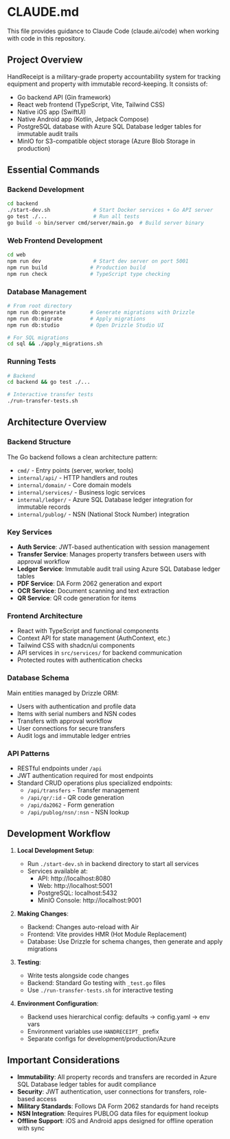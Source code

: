 # CLAUDE.md

This file provides guidance to Claude Code (claude.ai/code) when working with code in this repository.

## Project Overview

HandReceipt is a military-grade property accountability system for tracking equipment and property with immutable record-keeping. It consists of:
- Go backend API (Gin framework)
- React web frontend (TypeScript, Vite, Tailwind CSS)
- Native iOS app (SwiftUI)
- Native Android app (Kotlin, Jetpack Compose)
- PostgreSQL database with Azure SQL Database ledger tables for immutable audit trails
- MinIO for S3-compatible object storage (Azure Blob Storage in production)

## Essential Commands

### Backend Development
```bash
cd backend
./start-dev.sh              # Start Docker services + Go API server
go test ./...               # Run all tests
go build -o bin/server cmd/server/main.go  # Build server binary
```

### Web Frontend Development
```bash
cd web
npm run dev                 # Start dev server on port 5001
npm run build              # Production build
npm run check              # TypeScript type checking
```

### Database Management
```bash
# From root directory
npm run db:generate        # Generate migrations with Drizzle
npm run db:migrate         # Apply migrations
npm run db:studio          # Open Drizzle Studio UI

# For SQL migrations
cd sql && ./apply_migrations.sh
```

### Running Tests
```bash
# Backend
cd backend && go test ./...

# Interactive transfer tests
./run-transfer-tests.sh
```

## Architecture Overview

### Backend Structure
The Go backend follows a clean architecture pattern:
- `cmd/` - Entry points (server, worker, tools)
- `internal/api/` - HTTP handlers and routes
- `internal/domain/` - Core domain models
- `internal/services/` - Business logic services
- `internal/ledger/` - Azure SQL Database ledger integration for immutable records
- `internal/publog/` - NSN (National Stock Number) integration

### Key Services
- **Auth Service**: JWT-based authentication with session management
- **Transfer Service**: Manages property transfers between users with approval workflow
- **Ledger Service**: Immutable audit trail using Azure SQL Database ledger tables
- **PDF Service**: DA Form 2062 generation and export
- **OCR Service**: Document scanning and text extraction
- **QR Service**: QR code generation for items

### Frontend Architecture
- React with TypeScript and functional components
- Context API for state management (AuthContext, etc.)
- Tailwind CSS with shadcn/ui components
- API services in `src/services/` for backend communication
- Protected routes with authentication checks

### Database Schema
Main entities managed by Drizzle ORM:
- Users with authentication and profile data
- Items with serial numbers and NSN codes
- Transfers with approval workflow
- User connections for secure transfers
- Audit logs and immutable ledger entries

### API Patterns
- RESTful endpoints under `/api`
- JWT authentication required for most endpoints
- Standard CRUD operations plus specialized endpoints:
  - `/api/transfers` - Transfer management
  - `/api/qr/:id` - QR code generation
  - `/api/da2062` - Form generation
  - `/api/publog/nsn/:nsn` - NSN lookup

## Development Workflow

1. **Local Development Setup**:
   - Run `./start-dev.sh` in backend directory to start all services
   - Services available at:
     - API: http://localhost:8080
     - Web: http://localhost:5001
     - PostgreSQL: localhost:5432
     - MinIO Console: http://localhost:9001

2. **Making Changes**:
   - Backend: Changes auto-reload with Air
   - Frontend: Vite provides HMR (Hot Module Replacement)
   - Database: Use Drizzle for schema changes, then generate and apply migrations

3. **Testing**:
   - Write tests alongside code changes
   - Backend: Standard Go testing with `_test.go` files
   - Use `./run-transfer-tests.sh` for interactive testing

4. **Environment Configuration**:
   - Backend uses hierarchical config: defaults → config.yaml → env vars
   - Environment variables use `HANDRECEIPT_` prefix
   - Separate configs for development/production/Azure

## Important Considerations

- **Immutability**: All property records and transfers are recorded in Azure SQL Database ledger tables for audit compliance
- **Security**: JWT authentication, user connections for transfers, role-based access
- **Military Standards**: Follows DA Form 2062 standards for hand receipts
- **NSN Integration**: Requires PUBLOG data files for equipment lookup
- **Offline Support**: iOS and Android apps designed for offline operation with sync